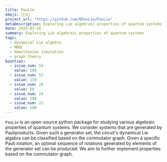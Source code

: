 ```yaml
---
title: PauLie
emoji: 🤸🏾‍♀️🐘
project_url: "https://github.com/QPauLie/PauLie"
metaDescription: Exploring Lie algebraic properties of quantum systems
date: 2025-03-26
summary: Exploring Lie algebraic properties of quantum systems
tags:
  - dynamical Lie algebra
  - MBQC
  - Hamiltonian simulation
  - graph theory
bounties:
  - issue_num: 54
    value: 100
  - issue_num: 53
    value: 150
  - issue_num: 29
    value: 50
  - issue_num: 24
    value: 100
  - issue_num: 23
    value: 100
---
```


`PauLie` is an open-source python package for studying various algebraic properties of quantum systems. We consider systems that are generated by Pauliproducts. Given such a generator set, the circuit's dynamical Lie algebra can be classified based on the commutator graph. Given a specific Pauli rotation, an optimal sequence of rotations generated by elements of the generator set can be produced. We aim to further implement properties based on the commutator graph.
